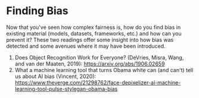 # Finding Bias

Now that you've seen how complex fairness is, how do you find bias in existing material (models, datasets, frameworks, etc.) and how can you prevent it? These two readings offer some insight into how bias was detected and some avenues where it may have been introduced.

1. Does Object Recognition Work for Everyone? (DeVries, Misra, Wang, and van der Maaten, 2019): https://arxiv.org/abs/1906.02659
2. What a machine learning tool that turns Obama white can (and can't) tell us about AI bias (Vincent, 2020): https://www.theverge.com/21298762/face-depixelizer-ai-machine-learning-tool-pulse-stylegan-obama-bias